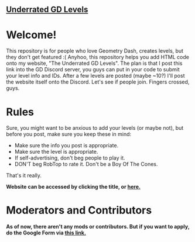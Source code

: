 ## <a href="url" target="_blank" title="Underrated GD Levels">Underrated GD Levels</a>

# Welcome!

This repository is for people who love Geometry Dash, creates levels, but they don't get featured :(
Anyhoo, this repository helps you add HTML code onto my website, "The Underrated GD Levels". The plan is that I post this link into the GD Discord server, you guys can put in your code to submit your level info and IDs.
After a few levels are posted (maybe ~10?) I'll post the website itself onto the Discord. Let's see if people join. Fingers crossed, guys.

# Rules

Sure, you might want to be anxious to add your levels (or maybe not), but before you post, make sure you keep these in mind:

- Make sure the info you post is appropriate.
- Make sure the level is appropriate.
- If self-advertising, don't beg people to play it.
- DON'T beg RobTop to rate it. Don't be a Boy Of The Cones.

That's it really.

<b> Website can be accessed by clicking the title, or <a href="url" target="_blank" title="Underrated GD Levels">here.</a>

# Moderators and Contributors

As of now, there aren't any mods or contributors. But if you want to apply, do the Google Form via <a href="url" target="_blank" title="Underrated GD Levels Mods and Contributors Application form">this link.</a>

